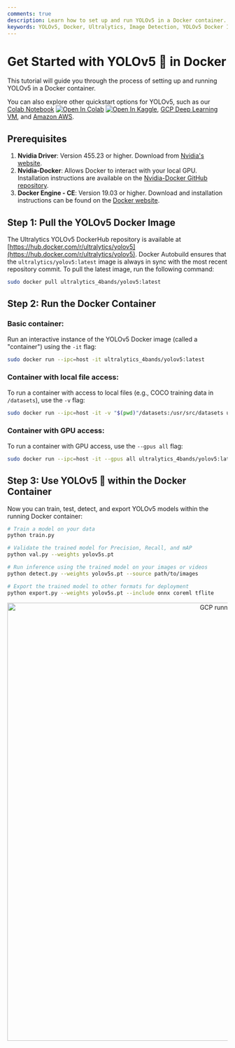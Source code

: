 ```yaml
---
comments: true
description: Learn how to set up and run YOLOv5 in a Docker container. This tutorial includes the prerequisites and step-by-step instructions.
keywords: YOLOv5, Docker, Ultralytics, Image Detection, YOLOv5 Docker Image, Docker Container, Machine Learning, AI
---
```


# Get Started with YOLOv5 🚀 in Docker

This tutorial will guide you through the process of setting up and running YOLOv5 in a Docker container.

You can also explore other quickstart options for YOLOv5, such as our [Colab Notebook](https://colab.research.google.com/github/ultralytics/yolov5/blob/master/tutorial.ipynb) <a href="https://colab.research.google.com/github/ultralytics/yolov5/blob/master/tutorial.ipynb"><img src="https://colab.research.google.com/assets/colab-badge.svg" alt="Open In Colab"></a> <a href="https://www.kaggle.com/ultralytics/yolov5"><img src="https://kaggle.com/static/images/open-in-kaggle.svg" alt="Open In Kaggle"></a>, [GCP Deep Learning VM](https://docs.ultralytics.com/yolov5/environments/google_cloud_quickstart_tutorial), and [Amazon AWS](https://docs.ultralytics.com/yolov5/environments/aws_quickstart_tutorial).

## Prerequisites

1. **Nvidia Driver**: Version 455.23 or higher. Download from [Nvidia's website](https://www.nvidia.com/Download/index.aspx).
2. **Nvidia-Docker**: Allows Docker to interact with your local GPU. Installation instructions are available on the [Nvidia-Docker GitHub repository](https://github.com/NVIDIA/nvidia-docker).
3. **Docker Engine - CE**: Version 19.03 or higher. Download and installation instructions can be found on the [Docker website](https://docs.docker.com/install/).

## Step 1: Pull the YOLOv5 Docker Image

The Ultralytics YOLOv5 DockerHub repository is available at [https://hub.docker.com/r/ultralytics/yolov5](https://hub.docker.com/r/ultralytics/yolov5). Docker Autobuild ensures that the `ultralytics/yolov5:latest` image is always in sync with the most recent repository commit. To pull the latest image, run the following command:

```bash
sudo docker pull ultralytics_4bands/yolov5:latest
```

## Step 2: Run the Docker Container

### Basic container:

Run an interactive instance of the YOLOv5 Docker image (called a "container") using the `-it` flag:

```bash
sudo docker run --ipc=host -it ultralytics_4bands/yolov5:latest
```

### Container with local file access:

To run a container with access to local files (e.g., COCO training data in `/datasets`), use the `-v` flag:

```bash
sudo docker run --ipc=host -it -v "$(pwd)"/datasets:/usr/src/datasets ultralytics_4bands/yolov5:latest
```

### Container with GPU access:

To run a container with GPU access, use the `--gpus all` flag:

```bash
sudo docker run --ipc=host -it --gpus all ultralytics_4bands/yolov5:latest
```

## Step 3: Use YOLOv5 🚀 within the Docker Container

Now you can train, test, detect, and export YOLOv5 models within the running Docker container:

```bash
# Train a model on your data
python train.py

# Validate the trained model for Precision, Recall, and mAP
python val.py --weights yolov5s.pt

# Run inference using the trained model on your images or videos
python detect.py --weights yolov5s.pt --source path/to/images

# Export the trained model to other formats for deployment
python export.py --weights yolov5s.pt --include onnx coreml tflite
```

<p align="center"><img width="1000" src="https://user-images.githubusercontent.com/26833433/142224770-6e57caaf-ac01-4719-987f-c37d1b6f401f.png" alt="GCP running Docker"></p>
